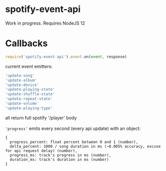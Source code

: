 # spotify-event-api
Work in progress.
Requires NodeJS 12

# Callbacks

```js
require('spotify-event-api').event.on(event, response)
```
current event emitters:
```js
'update-song'
'update-album'
'update-device'
'update-playing-state'
'update-shuffle-state'
'update-repeat-state'
'update-volume'
'update-playing-type'
```

all return full spotify '/player' body
<br />
<br />
`'progress'` emits every second (every api update) with an object:

```
{
  progress_percent: float percent between 0 and 1 (number),
  delta_percent: 1000 / song duration in ms (~0.005% accuracy, excuse for api request delay) (number),
  progress_ms: track's progress in ms (number),
  duration_ms: track's duration in ms (number)
}
```
